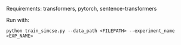 Requirements: transformers, pytorch, sentence-transformers

Run with: 
```
python train_simcse.py --data_path <FILEPATH> --experiment_name <EXP_NAME>
```
